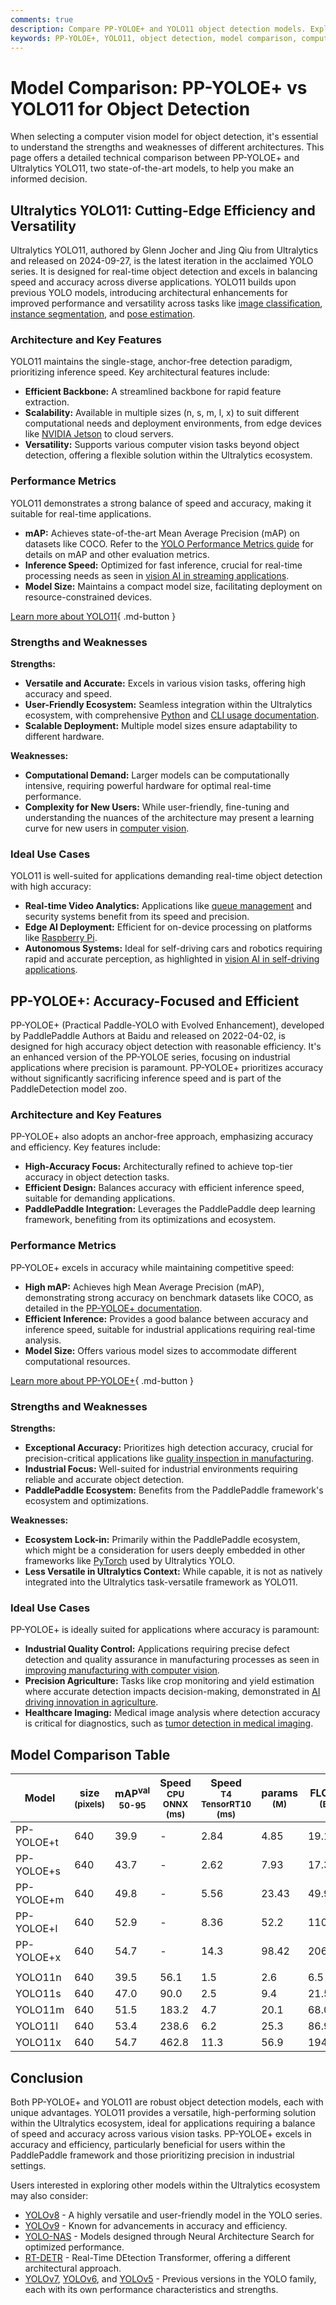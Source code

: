 ```yaml
---
comments: true
description: Compare PP-YOLOE+ and YOLO11 object detection models. Explore performance, strengths, weaknesses, and ideal use cases to make informed choices.
keywords: PP-YOLOE+, YOLO11, object detection, model comparison, computer vision, Ultralytics, PaddlePaddle, real-time AI, accuracy, speed, inference
---
```


# Model Comparison: PP-YOLOE+ vs YOLO11 for Object Detection

When selecting a computer vision model for object detection, it's essential to understand the strengths and weaknesses of different architectures. This page offers a detailed technical comparison between PP-YOLOE+ and Ultralytics YOLO11, two state-of-the-art models, to help you make an informed decision.

<script async src="https://cdn.jsdelivr.net/npm/chart.js"></script>
<script defer src="../../javascript/benchmark.js"></script>

<canvas id="modelComparisonChart" width="1024" height="400" active-models='["PP-YOLOE+", "YOLO11"]'></canvas>

## Ultralytics YOLO11: Cutting-Edge Efficiency and Versatility

Ultralytics YOLO11, authored by Glenn Jocher and Jing Qiu from Ultralytics and released on 2024-09-27, is the latest iteration in the acclaimed YOLO series. It is designed for real-time object detection and excels in balancing speed and accuracy across diverse applications. YOLO11 builds upon previous YOLO models, introducing architectural enhancements for improved performance and versatility across tasks like [image classification](https://www.ultralytics.com/glossary/image-classification), [instance segmentation](https://www.ultralytics.com/glossary/instance-segmentation), and [pose estimation](https://docs.ultralytics.com/tasks/pose/).

### Architecture and Key Features

YOLO11 maintains the single-stage, anchor-free detection paradigm, prioritizing inference speed. Key architectural features include:

- **Efficient Backbone:** A streamlined backbone for rapid feature extraction.
- **Scalability:** Available in multiple sizes (n, s, m, l, x) to suit different computational needs and deployment environments, from edge devices like [NVIDIA Jetson](https://docs.ultralytics.com/guides/nvidia-jetson/) to cloud servers.
- **Versatility:** Supports various computer vision tasks beyond object detection, offering a flexible solution within the Ultralytics ecosystem.

### Performance Metrics

YOLO11 demonstrates a strong balance of speed and accuracy, making it suitable for real-time applications.

- **mAP:** Achieves state-of-the-art Mean Average Precision (mAP) on datasets like COCO. Refer to the [YOLO Performance Metrics guide](https://docs.ultralytics.com/guides/yolo-performance-metrics/) for details on mAP and other evaluation metrics.
- **Inference Speed:** Optimized for fast inference, crucial for real-time processing needs as seen in [vision AI in streaming applications](https://www.ultralytics.com/blog/behind-the-scenes-of-vision-ai-in-streaming).
- **Model Size:** Maintains a compact model size, facilitating deployment on resource-constrained devices.

[Learn more about YOLO11](https://docs.ultralytics.com/models/yolo11){ .md-button }

### Strengths and Weaknesses

**Strengths:**

- **Versatile and Accurate:** Excels in various vision tasks, offering high accuracy and speed.
- **User-Friendly Ecosystem:** Seamless integration within the Ultralytics ecosystem, with comprehensive [Python](https://docs.ultralytics.com/usage/python/) and [CLI usage documentation](https://docs.ultralytics.com/usage/cli/).
- **Scalable Deployment:** Multiple model sizes ensure adaptability to different hardware.

**Weaknesses:**

- **Computational Demand:** Larger models can be computationally intensive, requiring powerful hardware for optimal real-time performance.
- **Complexity for New Users:** While user-friendly, fine-tuning and understanding the nuances of the architecture may present a learning curve for new users in [computer vision](https://www.ultralytics.com/glossary/computer-vision-cv).

### Ideal Use Cases

YOLO11 is well-suited for applications demanding real-time object detection with high accuracy:

- **Real-time Video Analytics:** Applications like [queue management](https://docs.ultralytics.com/guides/queue-management/) and security systems benefit from its speed and precision.
- **Edge AI Deployment:** Efficient for on-device processing on platforms like [Raspberry Pi](https://docs.ultralytics.com/guides/raspberry-pi/).
- **Autonomous Systems:** Ideal for self-driving cars and robotics requiring rapid and accurate perception, as highlighted in [vision AI in self-driving applications](https://www.ultralytics.com/solutions/ai-in-self-driving).

## PP-YOLOE+: Accuracy-Focused and Efficient

PP-YOLOE+ (Practical Paddle-YOLO with Evolved Enhancement), developed by PaddlePaddle Authors at Baidu and released on 2022-04-02, is designed for high accuracy object detection with reasonable efficiency. It's an enhanced version of the PP-YOLOE series, focusing on industrial applications where precision is paramount. PP-YOLOE+ prioritizes accuracy without significantly sacrificing inference speed and is part of the PaddleDetection model zoo.

### Architecture and Key Features

PP-YOLOE+ also adopts an anchor-free approach, emphasizing accuracy and efficiency. Key features include:

- **High-Accuracy Focus:** Architecturally refined to achieve top-tier accuracy in object detection tasks.
- **Efficient Design:** Balances accuracy with efficient inference speed, suitable for demanding applications.
- **PaddlePaddle Integration:** Leverages the PaddlePaddle deep learning framework, benefiting from its optimizations and ecosystem.

### Performance Metrics

PP-YOLOE+ excels in accuracy while maintaining competitive speed:

- **High mAP:** Achieves high Mean Average Precision (mAP), demonstrating strong accuracy on benchmark datasets like COCO, as detailed in the [PP-YOLOE+ documentation](https://github.com/PaddlePaddle/PaddleDetection/blob/release/2.8.1/configs/ppyoloe/README.md).
- **Efficient Inference:** Provides a good balance between accuracy and inference speed, suitable for industrial applications requiring real-time analysis.
- **Model Size:** Offers various model sizes to accommodate different computational resources.

[Learn more about PP-YOLOE+](https://github.com/PaddlePaddle/PaddleDetection/blob/release/2.8.1/configs/ppyoloe/README.md){ .md-button }

### Strengths and Weaknesses

**Strengths:**

- **Exceptional Accuracy:** Prioritizes high detection accuracy, crucial for precision-critical applications like [quality inspection in manufacturing](https://www.ultralytics.com/blog/quality-inspection-in-manufacturing-traditional-vs-deep-learning-methods).
- **Industrial Focus:** Well-suited for industrial environments requiring reliable and accurate object detection.
- **PaddlePaddle Ecosystem:** Benefits from the PaddlePaddle framework's ecosystem and optimizations.

**Weaknesses:**

- **Ecosystem Lock-in:** Primarily within the PaddlePaddle ecosystem, which might be a consideration for users deeply embedded in other frameworks like [PyTorch](https://www.ultralytics.com/glossary/pytorch) used by Ultralytics YOLO.
- **Less Versatile in Ultralytics Context:** While capable, it is not as natively integrated into the Ultralytics task-versatile framework as YOLO11.

### Ideal Use Cases

PP-YOLOE+ is ideally suited for applications where accuracy is paramount:

- **Industrial Quality Control:** Applications requiring precise defect detection and quality assurance in manufacturing processes as seen in [improving manufacturing with computer vision](https://www.ultralytics.com/blog/improving-manufacturing-with-computer-vision).
- **Precision Agriculture:** Tasks like crop monitoring and yield estimation where accurate detection impacts decision-making, demonstrated in [AI driving innovation in agriculture](https://www.ultralytics.com/blog/from-farm-to-table-how-ai-drives-innovation-in-agriculture).
- **Healthcare Imaging:** Medical image analysis where detection accuracy is critical for diagnostics, such as [tumor detection in medical imaging](https://www.ultralytics.com/blog/using-yolo11-for-tumor-detection-in-medical-imaging).

## Model Comparison Table

| Model      | size<br><sup>(pixels) | mAP<sup>val<br>50-95 | Speed<br><sup>CPU ONNX<br>(ms) | Speed<br><sup>T4 TensorRT10<br>(ms) | params<br><sup>(M) | FLOPs<br><sup>(B) |
| ---------- | --------------------- | -------------------- | ------------------------------ | ----------------------------------- | ------------------ | ----------------- |
| PP-YOLOE+t | 640                   | 39.9                 | -                              | 2.84                                | 4.85               | 19.15             |
| PP-YOLOE+s | 640                   | 43.7                 | -                              | 2.62                                | 7.93               | 17.36             |
| PP-YOLOE+m | 640                   | 49.8                 | -                              | 5.56                                | 23.43              | 49.91             |
| PP-YOLOE+l | 640                   | 52.9                 | -                              | 8.36                                | 52.2               | 110.07            |
| PP-YOLOE+x | 640                   | 54.7                 | -                              | 14.3                                | 98.42              | 206.59            |
|            |                       |                      |                                |                                     |                    |                   |
| YOLO11n    | 640                   | 39.5                 | 56.1                           | 1.5                                 | 2.6                | 6.5               |
| YOLO11s    | 640                   | 47.0                 | 90.0                           | 2.5                                 | 9.4                | 21.5              |
| YOLO11m    | 640                   | 51.5                 | 183.2                          | 4.7                                 | 20.1               | 68.0              |
| YOLO11l    | 640                   | 53.4                 | 238.6                          | 6.2                                 | 25.3               | 86.9              |
| YOLO11x    | 640                   | 54.7                 | 462.8                          | 11.3                                | 56.9               | 194.9             |

## Conclusion

Both PP-YOLOE+ and YOLO11 are robust object detection models, each with unique advantages. YOLO11 provides a versatile, high-performing solution within the Ultralytics ecosystem, ideal for applications requiring a balance of speed and accuracy across various vision tasks. PP-YOLOE+ excels in accuracy and efficiency, particularly beneficial for users within the PaddlePaddle framework and those prioritizing precision in industrial settings.

Users interested in exploring other models within the Ultralytics ecosystem may also consider:

- [YOLOv8](https://docs.ultralytics.com/models/yolov8/) - A highly versatile and user-friendly model in the YOLO series.
- [YOLOv9](https://docs.ultralytics.com/models/yolov9/) - Known for advancements in accuracy and efficiency.
- [YOLO-NAS](https://docs.ultralytics.com/models/yolo-nas/) - Models designed through Neural Architecture Search for optimized performance.
- [RT-DETR](https://docs.ultralytics.com/models/rtdetr/) - Real-Time DEtection Transformer, offering a different architectural approach.
- [YOLOv7](https://docs.ultralytics.com/models/yolov7/), [YOLOv6](https://docs.ultralytics.com/models/yolov6/), and [YOLOv5](https://docs.ultralytics.com/models/yolov5/) - Previous versions in the YOLO family, each with its own performance characteristics and strengths.
